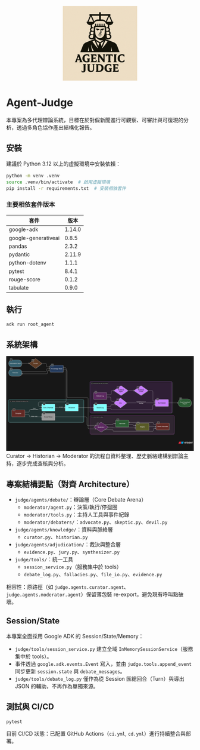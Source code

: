 <p align="center">
  <img src=".images/logo.png" alt="專案 Logo" width="200" />
</p>

# Agent-Judge

本專案為多代理辯論系統，目標在於對假新聞進行可觀察、可審計與可復現的分析，透過多角色協作產出結構化報告。

## 安裝
建議於 Python 3.12 以上的虛擬環境中安裝依賴：

```bash
python -m venv .venv
source .venv/bin/activate  # 啟用虛擬環境
pip install -r requirements.txt  # 安裝相依套件
```

### 主要相依套件版本

| 套件 | 版本 |
| --- | --- |
| google-adk | 1.14.0 |
| google-generativeai | 0.8.5 |
| pandas | 2.3.2 |
| pydantic | 2.11.9 |
| python-dotenv | 1.1.1 |
| pytest | 8.4.1 |
| rouge-score | 0.1.2 |
| tabulate | 0.9.0 |

## 執行
```bash
adk run root_agent
```

## 系統架構
![系統架構](.images/architecture.png)
Curator → Historian → Moderator 的流程自資料整理、歷史脈絡建構到辯論主持，逐步完成查核與分析。

## 專案結構要點（對齊 Architecture）
- `judge/agents/debate/`：辯論層（Core Debate Arena）
  - `moderator/agent.py`：決策/執行/停迴圈
  - `moderator/tools.py`：主持人工具與事件紀錄
  - `moderator/debaters/`：`advocate.py`、`skeptic.py`、`devil.py`
- `judge/agents/knowledge/`：資料與脈絡層
  - `curator.py`、`historian.py`
- `judge/agents/adjudication/`：裁決與整合層
  - `evidence.py`、`jury.py`、`synthesizer.py`
- `judge/tools/`：統一工具
  - `session_service.py`（服務集中於 tools）
  - `debate_log.py`、`fallacies.py`、`file_io.py`、`evidence.py`

相容性：原路徑（如 `judge.agents.curator.agent`、`judge.agents.moderator.agent`）保留薄包裝 re-export，避免現有呼叫點破壞。

## Session/State
本專案全面採用 Google ADK 的 Session/State/Memory：
- `judge/tools/session_service.py` 建立全域 `InMemorySessionService`（服務集中於 tools）。
- 事件透過 `google.adk.events.Event` 寫入，並由 `judge.tools.append_event` 同步更新 `session.state` 與 `debate_messages`。
- `judge/tools/debate_log.py` 僅作為從 Session 匯總回合（Turn）與導出 JSON 的輔助，不再作為單獨來源。

## 測試與 CI/CD
```bash
pytest
```
目前 CI/CD 狀態：已配置 GitHub Actions（`ci.yml`, `cd.yml`）進行持續整合與部署。
